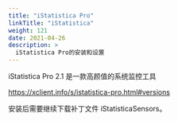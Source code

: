```yaml
---
title: "iStatistica Pro"
linkTitle: "iStatistica"
weight: 121
date: 2021-04-26
description: >
  iStatistica Pro的安装和设置
---
```




iStatistica Pro 2.1 是一款高颜值的系统监控工具

https://xclient.info/s/istatistica-pro.html#versions

安装后需要继续下载补丁文件 iStatisticaSensors。